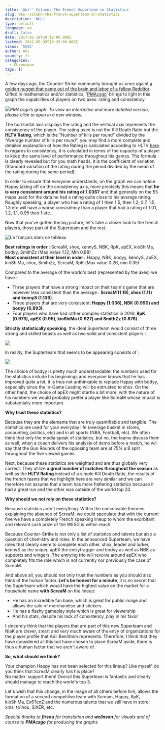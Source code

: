 ```yaml
---
title: 'Aks'' Column: The French Superteam in Statistics'
slug: aks--column-the-french-superteam-in-statistics
description: 'NULL'
type: default
language: en
draft: false
date: 2017-01-18T20:10:00.000Z
lastmod: 2022-05-09T19:35:56.000Z
views: '5542'
author: Aks
country: fr
categories:
  - Chronique
tags: []
---
```

A few days ago, the Counter-Strike community brought us once againt [a golden nugget that came out of the brain and labor of a fellow Redditor](https://www.reddit.com/r/GlobalOffensive/comments/5nim0x/consistency%5Fof%5Fcsgo%5Fplayers%5Fthroughout%5F2016/?st=ixzujqso&sh=5b5094e0). Gifted in mathematics and/or statistics, '[PMAcsgo](https://www.reddit.com/user/PMAcsgo)' brings to light in this graph the capabilities of players on two axes: rating and consistency.

[![](/storage/images/587c9fbed3905_1-nclsjochpqowf50-dcr1wjpeg.jpeg)](https://public.tableau.com/profile/balwas#!/vizhome/CSGOConsistencyandRatinginBigEvents2016/Sheet1)_PMAcsgo's graph. To view an interactive and more detailed version, please click to open in a new window._

The horizontal axis displays the rating and the vertical axis represents the consistency of the player. The rating used is not the Kill Death Ratio but the **HLTV Rating**, which is the "Number of kills per round" divided by the "Average number of kills per round", you may find a more complete and detailed explanation of how the Rating is calculated according to HLTV [here](http://www.hltv.org/?pageid=242&eventid=0). In regards to consistency, it is calculated in terms of the capacity of a player to keep the same level of performance throughout his games. The formula is clearly revealed but for you math heads, it is the coefficient of variation (Standard variation of the rating during the period divided by the mean of the rating during the same period).

In order to ensure that everyone understands, on the graph we can notice Happy taking off on the consistency axis, more precisely this means that **he is very consistent around his rating of 1.0367** and that generally on the 55 maps used for the data he had a rating quite close to his average rating. Roughly speaking, a player who has a rating of 1 then 1.5, then 1.2, 0.7, 1.5, 1.3 etc will have a worse consistency than a player that had a rating of 1.01, 1.2, 1.1, 0.95 then 1 etc.

Now that you've gotten the big picture, let's take a closer look to the french players, those part of the Superteam and the rest.

![Le français dans ce tableau](/storage/images/587c9fb9a34b1_graphique-francaispng.png)

**Best ratings in order :** ScreaM, shox, kennyS, NBK, RpK, apEX, kioShiMa, bodyy, SmithZz (Max Value 1.12, Min 0.88)  
**Most consistent at their level in order :** Happy, NBK, bodyy, kennyS, apEX, kioShiMa, shox, SmithZz, ScreaM, RpK (Max value 0.26, min 0.35)

Compared to the average of the world's best (represented by the axes) we have :

* Three players that have a strong impact on their team's game that are however less consistent than the average : **ScreaM (1.19), shox (1.11) and kennyS (1.106)**.
* Three players that are very consistent: **Happy (1.036), NBK (0.990) and bodyy (0.893)**.
* Four players who have had rather complex statistics in 2016: **RpK (0.973), apEX (0.95), kioShiMa (0.927) and SmithZz (0.876)**.

**Strictly statistically speaking**, the ideal Superteam would consist of three strong and skilled beasts as well as two solid and consistent players :

![](/storage/images/587fc5ec7fdb0_shuffle1png.png)

In reality, the Supterteam that seems to be appearing consists of :

![](/storage/images/587fc5ef715a5_shuffle2png.png)

The choice of bodyy is pretty much understandable: the numbers used for the statistics include his beginnings and everyone knows that he has improved quite a lot, it is thus not unthinkable to replace Happy with bodyy, especially since the In-Game Leading will be entrusted to shox. On the other hand, the choice of apEX might startle a bit more, with the nature of his numbers we would probably prefer a player like ScreaM whose impact is substantially more important. 

**Why trust these statistics?**

Because they are the elements that are truly quantifiable and tangible. The statistics are used for your everyday life (average basket in stores, accounting, politics, etc) and in all sports (NBA, Football, etc). We often think that only the media speak of statistics, but no, the teams discuss them as well, when a coach delivers his analysis of demo before a match, he will say that the Gun Rounds of the opposing team are at 75% a B split throughout the five viewed games.

Next, because these statistics are weighted and are thus globally very correct. They utilize **a great number of matches throughout the season** as well as the **HLTV Rating** instead of a simple Kill Death Ratio, the results of the french teams that we highlight here are very similar and we can therefore not assume that a team has more flattering statistics because it had a great run and the other was outside of the world top 20.

**Why should we not rely on these statistics?** 

Because statistics aren't everything. Within the conceivable theories explaining the absence of ScreaM, we could speculate that with the current five we have a completely French speaking lineup to whom the exorbitant and relevant cash prize of the WESG is within reach.

Because Counter-Strike is not only a list of statistics and talents but also a question of chemistry and roles. In the announced Superteam, we have roles that clearly seem to complete each other. shox, leader and lurker, kennyS as the sniper, apEX the entryfragger and bodyy as well as NBK as supports and wingers. The entrying trio will revolve around apEX who completely fits the role which is not currently nor previously the case of ScreaM.

And above all, you should not only trust the numbers as you should also think of the human factor. **Let's be honest for a minute**, it is no secret that the Superteam which would have the highest value on the market for a household name **with ScreaM** on the lineup:

* He has an incredible fan base, which is great for public image and allows the sale of merchandise and stickers.
* He has a flashy gameplay style which is great for viewership
* And his stats, despite his lack of consistency, play in his favor

I sincerely think that the players that are part of this new Superteam and NiaK are clever, smart and very much aware of the envy of organizations for the player profile that Adil Benrlitom represents. Therefore, I think that they have considered all this but have chosen to place ScreaM aside, there is thus a human factor that we aren't aware of.

**So, what should we think?**

Your champion Happy has not been selected for this lineup? Like myself, do you think that ScreaM clearly has his place?  
No matter: support them! Overall this Superteam is fantastic and clearly should manage to reach the world's top 3.

Let's wish that this change, in the image of all others before him, allows the formation of a second competitive team with Scream, Happy, RpK, kioShiMa, Ex6TenZ and the numerous talents that we still have in store: xms, to1nou, SIXER, etc.

_Special thanks to **firsou** for translation and **welinson** for visuals_ 
_and of course to **PMAcsgo** for producing the graphs_
